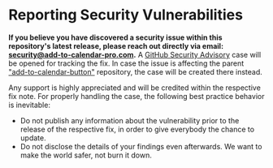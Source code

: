 # Reporting Security Vulnerabilities

**If you believe you have discovered a security issue within this repository's latest release, please reach out directly via email:
[security@add-to-calendar-pro.com](mailto:security@add-to-calendar-pro.com).**
A [GitHub Security Advisory](https://github.com/add2cal/add-to-calendar-button-react/security/advisories) case will be opened for tracking the fix. 
In case the issue is affecting the parent ["add-to-calendar-button"](https://github.com/add2cal/add-to-calendar-button) repository, the case will be created there instead.

Any support is highly appreciated and will be credited within the respective fix note.
For properly handling the case, the following best practice behavior is inevitable:

- Do not publish any information about the vulnerability prior to the release of the respective fix, in order to give everybody the chance to update.
- Do not disclose the details of your findings even afterwards. We want to make the world safer, not burn it down.
